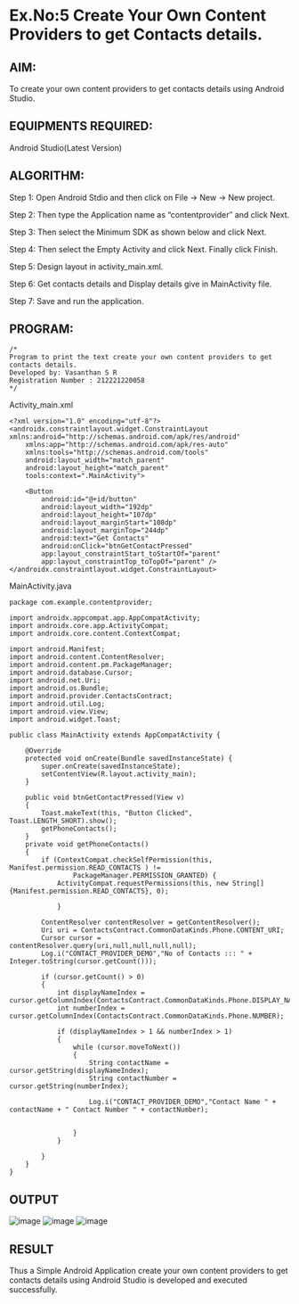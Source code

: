 
# Ex.No:5 Create Your Own Content Providers to get Contacts details.


## AIM:

To create your own content providers to get contacts details using Android Studio.

## EQUIPMENTS REQUIRED:

Android Studio(Latest Version)

## ALGORITHM:

Step 1: Open Android Stdio and then click on File -> New -> New project.

Step 2: Then type the Application name as “contentprovider″ and click Next. 

Step 3: Then select the Minimum SDK as shown below and click Next.

Step 4: Then select the Empty Activity and click Next. Finally click Finish.

Step 5: Design layout in activity_main.xml.

Step 6: Get contacts details and Display details give in MainActivity file.

Step 7: Save and run the application.

## PROGRAM:
```
/*
Program to print the text create your own content providers to get contacts details.
Developed by: Vasanthan S R
Registration Number : 212221220058
*/
```
Activity_main.xml
```
<?xml version="1.0" encoding="utf-8"?>
<androidx.constraintlayout.widget.ConstraintLayout xmlns:android="http://schemas.android.com/apk/res/android"
    xmlns:app="http://schemas.android.com/apk/res-auto"
    xmlns:tools="http://schemas.android.com/tools"
    android:layout_width="match_parent"
    android:layout_height="match_parent"
    tools:context=".MainActivity">

    <Button
        android:id="@+id/button"
        android:layout_width="192dp"
        android:layout_height="107dp"
        android:layout_marginStart="108dp"
        android:layout_marginTop="244dp"
        android:text="Get Contacts"
        android:onClick="btnGetContactPressed"
        app:layout_constraintStart_toStartOf="parent"
        app:layout_constraintTop_toTopOf="parent" />
</androidx.constraintlayout.widget.ConstraintLayout>
```
MainActivity.java
```
package com.example.contentprovider;

import androidx.appcompat.app.AppCompatActivity;
import androidx.core.app.ActivityCompat;
import androidx.core.content.ContextCompat;

import android.Manifest;
import android.content.ContentResolver;
import android.content.pm.PackageManager;
import android.database.Cursor;
import android.net.Uri;
import android.os.Bundle;
import android.provider.ContactsContract;
import android.util.Log;
import android.view.View;
import android.widget.Toast;

public class MainActivity extends AppCompatActivity {

    @Override
    protected void onCreate(Bundle savedInstanceState) {
        super.onCreate(savedInstanceState);
        setContentView(R.layout.activity_main);
    }

    public void btnGetContactPressed(View v)
    {
        Toast.makeText(this, "Button Clicked", Toast.LENGTH_SHORT).show();
        getPhoneContacts();
    }
    private void getPhoneContacts()
    {
        if (ContextCompat.checkSelfPermission(this, Manifest.permission.READ_CONTACTS ) !=
                PackageManager.PERMISSION_GRANTED) {
            ActivityCompat.requestPermissions(this, new String[] {Manifest.permission.READ_CONTACTS}, 0);

            }

        ContentResolver contentResolver = getContentResolver();
        Uri uri = ContactsContract.CommonDataKinds.Phone.CONTENT_URI;
        Cursor cursor = contentResolver.query(uri,null,null,null,null);
        Log.i("CONTACT_PROVIDER_DEMO","No of Contacts ::: " + Integer.toString(cursor.getCount()));

        if (cursor.getCount() > 0)
        {
            int displayNameIndex = cursor.getColumnIndex(ContactsContract.CommonDataKinds.Phone.DISPLAY_NAME);
            int numberIndex = cursor.getColumnIndex(ContactsContract.CommonDataKinds.Phone.NUMBER);

            if (displayNameIndex > 1 && numberIndex > 1)
            {
                while (cursor.moveToNext())
                {
                    String contactName = cursor.getString(displayNameIndex);
                    String contactNumber = cursor.getString(numberIndex);

                    Log.i("CONTACT_PROVIDER_DEMO","Contact Name " + contactName + " Contact Number " + contactNumber);


                }
            }

        }
    }
}
```

## OUTPUT

![image](https://github.com/srvasanthan33/Mobile-Application-Development/assets/102546622/c7e279a1-ac0a-4ccb-9cf4-f27241795601)
![image](https://github.com/srvasanthan33/Mobile-Application-Development/assets/102546622/ac307e35-2524-483c-88e6-38d73c71f64e)
![image](https://github.com/srvasanthan33/Mobile-Application-Development/assets/102546622/64b53f78-d68e-486f-baf6-e738d8d5c405)





## RESULT
Thus a Simple Android Application create your own content providers to get contacts details using Android Studio is developed and executed successfully.
